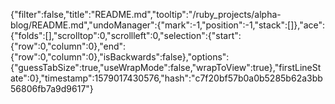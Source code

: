 {"filter":false,"title":"README.md","tooltip":"/ruby_projects/alpha-blog/README.md","undoManager":{"mark":-1,"position":-1,"stack":[]},"ace":{"folds":[],"scrolltop":0,"scrollleft":0,"selection":{"start":{"row":0,"column":0},"end":{"row":0,"column":0},"isBackwards":false},"options":{"guessTabSize":true,"useWrapMode":false,"wrapToView":true},"firstLineState":0},"timestamp":1579017430576,"hash":"c7f20bf57b0a0b5285b62a3bb56806fb7a9d9617"}